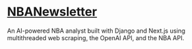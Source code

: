 # [NBANewsletter](https://nbanewsletter-oucdlz8a4-zjerath.vercel.app/)
An AI-powered NBA analyst built with Django and Next.js using multithreaded web scraping, the OpenAI API, and the NBA API. 
